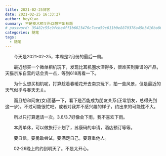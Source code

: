 ```yaml
---
title: 2021-02-25博客
date: 2021-02-25 16:33:27
author: heyXiao
summary: 不是技术相关所以想不出标题
# password: 35482c55c9fcbe4ff1b6023476c7acd59c011b9e8870376a45b3416ba8092d3d
categories: 随笔
tags:
  - 随笔
---
```


<p style="text-indent:2em">今天是2021-02-25，本周是2月份的最后一周。</p>
<p style="text-indent:2em">最近想买一个微单相机玩下，发现比耳机圈水深得多，很难买到靠谱的产品，天猫京东自营的话会贵一点，等到618再看一下。</p>
<p style="text-indent:2em">为什么想买相机呢，打算趁着春暖花开去南京玩下，拍一些风景，但是最近的天气似乎与春天无关。</p>
<p style="text-indent:2em">而且想和网友(女)面基一下，看下是否能成为朋友关系(正常朋友，总得先到这一步)。不过可能很忙吧，或者对我并不感兴趣的样子，约出来的可能性不大。</p>
<p style="text-indent:2em">所以只打算邀请一次。3.6/3.7好像会下雨，我不喜欢下雨。</p>
<p style="text-indent:2em">本周单休，可以做旅行计划了，苏康码的申请，酒店预订等等。</p>
<p style="text-indent:2em">要自信，要勇敢尝试，要满足自己，要尊重他人。</p>
<p style="text-indent:2em">02-26晚上的约到明天了。不是太开心。</p>
